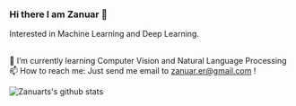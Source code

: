 ### Hi there I am Zanuar 👋

<!--
**zanuarts/zanuarts** is a ✨ _special_ ✨ repository because its `README.md` (this file) appears on your GitHub profile.

Here are some ideas to get you started:

- 🔭 I’m currently working on ...
- 🌱 I’m currently learning ...
- 👯 I’m looking to collaborate on ...
- 🤔 I’m looking for help with ...
- 💬 Ask me about ...
- 📫 How to reach me: ...
- 😄 Pronouns: ...
- ⚡ Fun fact: ...
-->

Interested in Machine Learning and Deep Learning.

<br>🌱 I’m currently learning Computer Vision and Natural Language Processing
<br>📫 How to reach me: Just send me email to zanuar.er@gmail.com !

![Zanuarts's github stats](https://github-readme-stats.vercel.app/api?username=zanuarts&hide=stars&show_icons=true&count_private=true&include_all_commits=true&title_color=000000&icon_color=000000)
